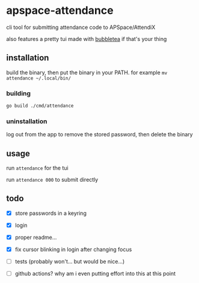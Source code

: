 # apspace-attendance

cli tool for submitting attendance code to APSpace/AttendiX

also features a pretty tui made with [bubbletea](https://github.com/charmbracelet/bubbletea) if that's your thing

## installation
build the binary, then put the binary in your PATH. for example `mv attendance ~/.local/bin/`

### building
```sh
go build ./cmd/attendance
```

### uninstallation
log out from the app to remove the stored password, then delete the binary

## usage
run `attendance` for the tui

run `attendance 000` to submit directly

## todo
- [X] store passwords in a keyring
- [X] login
- [X] proper readme...
- [X] fix cursor blinking in login after changing focus
- [ ] tests (probably won't... but would be nice...)
- [ ] github actions? why am i even putting effort into this at this point

